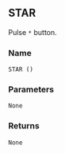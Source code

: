 ## STAR

Pulse `*` button.


### Name

`STAR ()`


### Parameters

`None`


### Returns

```
None
```
